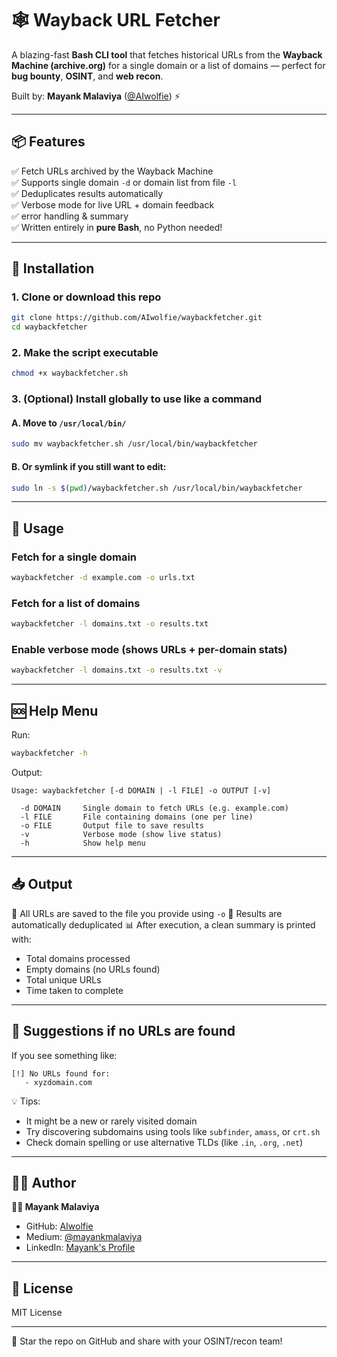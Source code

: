 
# 🕸️ Wayback URL Fetcher 

A blazing-fast **Bash CLI tool** that fetches historical URLs from the **Wayback Machine (archive.org)** for a single domain or a list of domains — perfect for **bug bounty**, **OSINT**, and **web recon**.

Built by: **Mayank Malaviya** ([@AIwolfie](https://github.com/AIwolfie)) ⚡

---

## 📦 Features

✅ Fetch URLs archived by the Wayback Machine  
✅ Supports single domain `-d` or domain list from file `-l`  
✅ Deduplicates results automatically  
✅ Verbose mode for live URL + domain feedback  
✅ error handling & summary  
✅ Written entirely in **pure Bash**, no Python needed!

---

## 🚀 Installation

### 1. Clone or download this repo

```bash
git clone https://github.com/AIwolfie/waybackfetcher.git
cd waybackfetcher
````

### 2. Make the script executable

```bash
chmod +x waybackfetcher.sh
```

### 3. (Optional) Install globally to use like a command

#### A. Move to `/usr/local/bin/`

```bash
sudo mv waybackfetcher.sh /usr/local/bin/waybackfetcher
```

#### B. Or symlink if you still want to edit:

```bash
sudo ln -s $(pwd)/waybackfetcher.sh /usr/local/bin/waybackfetcher
```

---

## 🧪 Usage

### Fetch for a single domain

```bash
waybackfetcher -d example.com -o urls.txt
```

### Fetch for a list of domains

```bash
waybackfetcher -l domains.txt -o results.txt
```

### Enable verbose mode (shows URLs + per-domain stats)

```bash
waybackfetcher -l domains.txt -o results.txt -v
```

---

## 🆘 Help Menu

Run:

```bash
waybackfetcher -h
```

Output:

```
Usage: waybackfetcher [-d DOMAIN | -l FILE] -o OUTPUT [-v]

  -d DOMAIN     Single domain to fetch URLs (e.g. example.com)
  -l FILE       File containing domains (one per line)
  -o FILE       Output file to save results
  -v            Verbose mode (show live status)
  -h            Show help menu
```

---

## 📥 Output

📝 All URLs are saved to the file you provide using `-o`
🧹 Results are automatically deduplicated
📊 After execution, a clean summary is printed with:

* Total domains processed
* Empty domains (no URLs found)
* Total unique URLs
* Time taken to complete

---

## 🧠 Suggestions if no URLs are found

If you see something like:

```
[!] No URLs found for:
   - xyzdomain.com
```

💡 Tips:

* It might be a new or rarely visited domain
* Try discovering subdomains using tools like `subfinder`, `amass`, or `crt.sh`
* Check domain spelling or use alternative TLDs (like `.in`, `.org`, `.net`)

---


## 🧑‍💻 Author

**👨‍💻 Mayank Malaviya**

* GitHub: [AIwolfie](https://github.com/AIwolfie)
* Medium: [@mayankmalaviya](https://aiwolfie.medium.com/)
* LinkedIn: [Mayank's Profile](https://www.linkedin.com/in/mayank-malaviya-69138b25a/)

---

## 📜 License

MIT License

---


🖤 Star the repo on GitHub and share with your OSINT/recon team!
